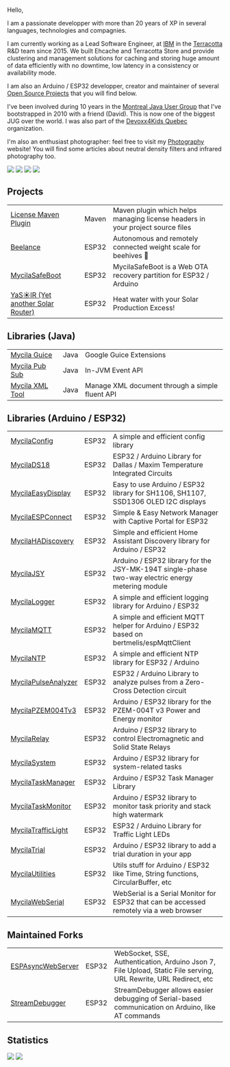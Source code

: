 Hello,

I am a passionate developper with more than 20 years of XP in several languages, technologies and compagnies.

I am currently working as a Lead Software Engineer, at [IBM](https://www.ibm.com/) in the [Terracotta](https://www.terracotta.org) R&D team since 2015.
We built Ehcache and Terracotta Store and provide clustering and management solutions for caching and storing huge amount of data efficiently with no downtime, low latency in a consistency or availability mode.

I am also an Arduino / ESP32 developper, creator and maintainer of several [Open Source Projects](https://oss.carbou.me/) that you will find below.

I've been involved during 10 years in the [Montreal Java User Group](https://www.montreal-jug.org/) that I've bootstrapped in 2010 with a friend (David). This is now one of the biggest JUG over the world.
I was also part of the [Devoxx4Kids Quebec](http://www.devoxx4kids.org/quebec/) organization.

I'm also an enthusiast photographer: feel free to visit my [Photography](https://www.mathieu.photography/) website!
You will find some articles about neutral density filters and infrared photography too.

[![](https://img.shields.io/badge/github-mathieucarbou-211F1F?logo=github&logoColor=white&style=flat-square)](https://github.com/mathieucarbou)
[![](https://img.shields.io/badge/linkedin-mathieucarbou-0072B1?logo=linkedin&style=flat-square)](https://www.linkedin.com/in/mathieucarbou/)
[![](https://img.shields.io/badge/photography-mathieu.photography-1BC?logo=react&logoColor=white&style=flat-square)](https://www.mathieu.photography/)
[![](https://img.shields.io/badge/flickr-mathieucarbou-ff69b4?logo=flickr&style=flat-square)](https://www.flickr.com/photos/mathieucarbou/)

## Projects

|                                                                    |       |                                                                                |
| :----------------------------------------------------------------- | :---: | :----------------------------------------------------------------------------- |
| [License Maven Plugin](https://oss.carbou.me/license-maven-plugin) | Maven | Maven plugin which helps managing license headers in your project source files |
| [Beelance](https://beelance.carbou.me)                             | ESP32 | Autonomous and remotely connected weight scale for beehives 🐝                 |
| [MycilaSafeBoot](https://oss.carbou.me/MycilaSafeBoot)             | ESP32 | MycilaSafeBoot is a Web OTA recovery partition for ESP32 / Arduino             |
| [YaS☀️lR (Yet another Solar Router)](https://yasolr.carbou.me)     | ESP32 | Heat water with your Solar Production Excess!                                  |

## Libraries (Java)

|                                                  |      |                                                 |
| :----------------------------------------------- | :--: | :---------------------------------------------- |
| [Mycila Guice](https://oss.carbou.me/guice)      | Java | Google Guice Extensions                         |
| [Mycila Pub Sub](https://oss.carbou.me/pubsub)   | Java | In-JVM Event API                                |
| [Mycila XML Tool](https://oss.carbou.me/xmltool) | Java | Manage XML document through a simple fluent API |

## Libraries (Arduino / ESP32)

|                                                                  |       |                                                                                                  |
| :--------------------------------------------------------------- | :---: | :----------------------------------------------------------------------------------------------- |
| [MycilaConfig](https://oss.carbou.me/MycilaConfig)               | ESP32 | A simple and efficient config library                                                            |
| [MycilaDS18](https://oss.carbou.me/MycilaDS18)                   | ESP32 | ESP32 / Arduino Library for Dallas / Maxim Temperature Integrated Circuits                       |
| [MycilaEasyDisplay](https://oss.carbou.me/MycilaEasyDisplay)     | ESP32 | Easy to use Arduino / ESP32 library for SH1106, SH1107, SSD1306 OLED I2C displays                |
| [MycilaESPConnect](https://oss.carbou.me/MycilaESPConnect)       | ESP32 | Simple & Easy Network Manager with Captive Portal for ESP32                                      |
| [MycilaHADiscovery](https://oss.carbou.me/MycilaHADiscovery)     | ESP32 | Simple and efficient Home Assistant Discovery library for Arduino / ESP32                        |
| [MycilaJSY](https://oss.carbou.me/MycilaJSY)                     | ESP32 | Arduino / ESP32 library for the JSY-MK-194T single-phase two-way electric energy metering module |
| [MycilaLogger](https://oss.carbou.me/MycilaLogger)               | ESP32 | A simple and efficient logging library for Arduino / ESP32                                       |
| [MycilaMQTT](https://oss.carbou.me/MycilaMQTT)                   | ESP32 | A simple and efficient MQTT helper for Arduino / ESP32 based on bertmelis/espMqttClient          |
| [MycilaNTP](https://oss.carbou.me/MycilaNTP)                     | ESP32 | A simple and efficient NTP library for ESP32 / Arduino                                           |
| [MycilaPulseAnalyzer](https://oss.carbou.me/MycilaPulseAnalyzer) | ESP32 | ESP32 / Arduino Library to analyze pulses from a Zero-Cross Detection circuit                    |
| [MycilaPZEM004Tv3](https://oss.carbou.me/MycilaPZEM004Tv3)       | ESP32 | Arduino / ESP32 library for the PZEM-004T v3 Power and Energy monitor                            |
| [MycilaRelay](https://oss.carbou.me/MycilaRelay)                 | ESP32 | Arduino / ESP32 library to control Electromagnetic and Solid State Relays                        |
| [MycilaSystem](https://oss.carbou.me/MycilaSystem)               | ESP32 | Arduino / ESP32 library for system-related tasks                                                 |
| [MycilaTaskManager](https://oss.carbou.me/MycilaTaskManager)     | ESP32 | Arduino / ESP32 Task Manager Library                                                             |
| [MycilaTaskMonitor](https://oss.carbou.me/MycilaTaskMonitor)     | ESP32 | Arduino / ESP32 library to monitor task priority and stack high watermark                        |
| [MycilaTrafficLight](https://oss.carbou.me/MycilaTrafficLight)   | ESP32 | ESP32 / Arduino Library for Traffic Light LEDs                                                   |
| [MycilaTrial](https://oss.carbou.me/MycilaTrial)                 | ESP32 | Arduino / ESP32 library to add a trial duration in your app                                      |
| [MycilaUtilities](https://oss.carbou.me/MycilaUtilities)         | ESP32 | Utils stuff for Arduino / ESP32 like Time, String functions, CircularBuffer, etc                 |
| [MycilaWebSerial](https://oss.carbou.me/MycilaWebSerial)         | ESP32 | WebSerial is a Serial Monitor for ESP32 that can be accessed remotely via a web browser          |

## Maintained Forks

|                                                              |       |                                                                                                                  |
| :----------------------------------------------------------- | :---: | :--------------------------------------------------------------------------------------------------------------- |
| [ESPAsyncWebServer](https://oss.carbou.me/ESPAsyncWebServer) | ESP32 | WebSocket, SSE, Authentication, Arduino Json 7, File Upload, Static File serving, URL Rewrite, URL Redirect, etc |
| [StreamDebugger](https://oss.carbou.me/StreamDebugger)       | ESP32 | StreamDebugger allows easier debugging of Serial-based communication on Arduino, like AT commands                |

## Statistics

[![](https://github-readme-stats.vercel.app/api/top-langs/?username=mathieucarbou&layout=compact&show_icons=true&theme=dark#gh-dark-mode-only&count_private=true&include_all_commits=true)](https://github.com/mathieucarbou/)
[![](https://github-readme-stats.vercel.app/api?username=mathieucarbou&show_icons=true&theme=dark#gh-dark-mode-only&count_private=true&include_all_commits=true)](https://github.com/mathieucarbou/)
